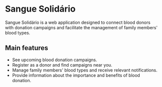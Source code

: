 # Sangue Solidário
Sangue Solidário is a web application designed to connect blood donors with donation campaigns and facilitate the management of family members' blood types.

## Main features
- See upcoming blood donation campaigns.
- Register as a donor and find campaigns near you.
- Manage family members' blood types and receive relevant notifications.
- Provide information about the importance and benefits of blood donation.
